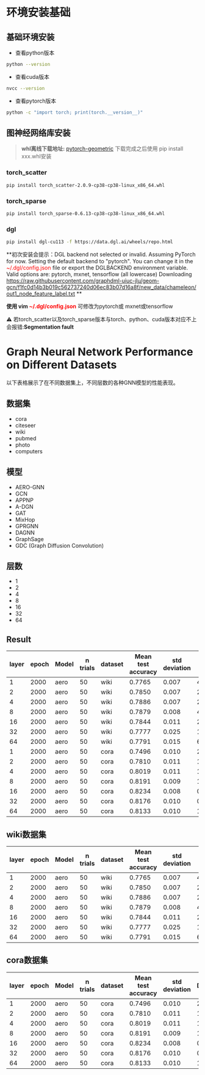# 环境安装基础

## 基础环境安装

- 查看python版本

```bash
python --version
```

- 查看cuda版本

```bash
nvcc --version
```

- 查看pytorch版本

```bash
python -c "import torch; print(torch.__version__)"
```

## 图神经网络库安装

> **whl离线下载地址:** [pytorch-geometric](https://pytorch-geometric.com/whl/)
> 下载完成之后使用 pip install xxx.whl安装

### torch_scatter

```bash 
pip install torch_scatter-2.0.9-cp38-cp38-linux_x86_64.whl
```

### torch_sparse

```bash 
pip install torch_sparse-0.6.13-cp38-cp38-linux_x86_64.whl
```

### dgl

```bash
pip install dgl-cu113 -f https://data.dgl.ai/wheels/repo.html
```

**初次安装会提示：DGL backend not selected or invalid. Assuming PyTorch for now.
Setting the default backend to "pytorch". You can change it in the <span style="color:red;">~/.dgl/config.json</span>
file or export the DGLBACKEND environment variable. Valid options are: pytorch, mxnet, tensorflow (all lowercase)
Downloading https://raw.githubusercontent.com/graphdml-uiuc-jlu/geom-gcn/f1fc0d14b3b019c562737240d06ec83b07d16a8f/new_data/chameleon/out1_node_feature_label.txt
**

**使用 vim <span style="color:red;">~/.dgl/config.json</span>** 可修改为pytorch或 mxnet或tensorflow

**⚠️** 若torch_scatter以及torch_sparse版本与torch、python、cuda版本对应不上会报错:**Segmentation fault**

# Graph Neural Network Performance on Different Datasets

以下表格展示了在不同数据集上，不同层数的各种GNN模型的性能表现。

## 数据集

- cora
- citeseer
- wiki
- pubmed
- photo
- computers

## 模型

- AERO-GNN
- GCN
- APPNP
- A-DGN
- GAT
- MixHop
- GPRGNN
- DAGNN
- GraphSage
- GDC (Graph Diffusion Convolution)

## 层数

- 1
- 2
- 4
- 8
- 16
- 32
- 64

## Result

| layer | epoch | Model | n trials | dataset | Mean test accuracy | std deviation | Mean Dirichlet energy | std Dirichlet energy |
|-------|-------|-------|----------|---------|--------------------|---------------|-----------------------|----------------------|
| 1     | 2000  | aero  | 50       | wiki    | 0.7765             | 0.007         | 40.5089               | 7.922                |
| 2     | 2000  | aero  | 50       | wiki    | 0.7850             | 0.007         | 25.9188               | 6.531                |
| 4     | 2000  | aero  | 50       | wiki    | 0.7886             | 0.007         | 23.7471               | 5.147                |
| 8     | 2000  | aero  | 50       | wiki    | 0.7879             | 0.008         | 42.2686               | 34.785               |
| 16    | 2000  | aero  | 50       | wiki    | 0.7844             | 0.011         | 2279.2766             | 12285.911            |
| 32    | 2000  | aero  | 50       | wiki    | 0.7777             | 0.025         | 177577.7500           | 1151560.000          |
| 64    | 2000  | aero  | 50       | wiki    | 0.7791             | 0.015         | 60581.2383            | 172291.781           |
| 1     | 2000  | aero  | 50       | cora    | 0.7496             | 0.010         | 2.2397                | 0.441                |
| 2     | 2000  | aero  | 50       | cora    | 0.7810             | 0.011         | 1.4156                | 0.257                |
| 4     | 2000  | aero  | 50       | cora    | 0.8019             | 0.011         | 1.2379                | 0.135                |
| 8     | 2000  | aero  | 50       | cora    | 0.8191             | 0.009         | 1.0681                | 0.202                |
| 16    | 2000  | aero  | 50       | cora    | 0.8234             | 0.008         | 0.8296                | 0.142                |
| 32    | 2000  | aero  | 50       | cora    | 0.8176             | 0.010         | 0.8440                | 0.185                |
| 64    | 2000  | aero  | 50       | cora    | 0.8133             | 0.010         | 1.2234                | 0.257                |


## wiki数据集

| layer | epoch | Model | n trials | dataset | Mean test accuracy | std deviation | Mean Dirichlet energy | std Dirichlet energy |
|-------|-------|-------|----------|---------|--------------------|---------------|-----------------------|----------------------|
| 1     | 2000  | aero  | 50       | wiki    | 0.7765             | 0.007         | 40.5089               | 7.922                |
| 2     | 2000  | aero  | 50       | wiki    | 0.7850             | 0.007         | 25.9188               | 6.531                |
| 4     | 2000  | aero  | 50       | wiki    | 0.7886             | 0.007         | 23.7471               | 5.147                |
| 8     | 2000  | aero  | 50       | wiki    | 0.7879             | 0.008         | 42.2686               | 34.785               |
| 16    | 2000  | aero  | 50       | wiki    | 0.7844             | 0.011         | 2279.2766             | 12285.911            |
| 32    | 2000  | aero  | 50       | wiki    | 0.7777             | 0.025         | 177577.7500           | 1151560.000          |
| 64    | 2000  | aero  | 50       | wiki    | 0.7791             | 0.015         | 60581.2383            | 172291.781           |

## cora数据集

| layer | epoch | Model | n trials | dataset | Mean test accuracy | std deviation | Mean Dirichlet energy | std Dirichlet energy |
|-------|-------|-------|----------|---------|--------------------|---------------|-----------------------|----------------------|
| 1     | 2000  | aero  | 50       | cora    | 0.7496             | 0.010         | 2.2397                | 0.441                |
| 2     | 2000  | aero  | 50       | cora    | 0.7810             | 0.011         | 1.4156                | 0.257                |
| 4     | 2000  | aero  | 50       | cora    | 0.8019             | 0.011         | 1.2379                | 0.135                |
| 8     | 2000  | aero  | 50       | cora    | 0.8191             | 0.009         | 1.0681                | 0.202                |
| 16    | 2000  | aero  | 50       | cora    | 0.8234             | 0.008         | 0.8296                | 0.142                |
| 32    | 2000  | aero  | 50       | cora    | 0.8176             | 0.010         | 0.8440                | 0.185                |
| 64    | 2000  | aero  | 50       | cora    | 0.8133             | 0.010         | 1.2234                | 0.257                |
